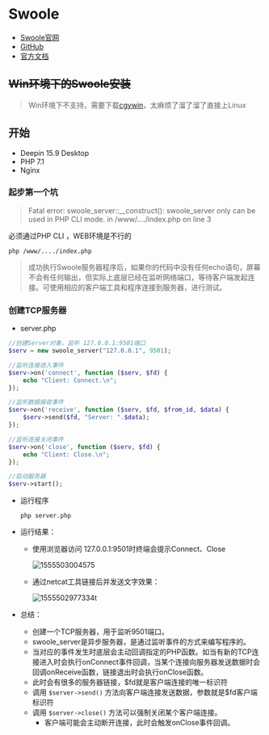 #	Swoole

* [Swoole官网](https://www.swoole.com/)
* [GitHub](https://github.com/swoole/swoole-src)
* [官方文档](https://wiki.swoole.com/)

## ~~Win环境下的Swoole安装~~

> Win环境下不支持，需要下载[cgywin](https://www.cnblogs.com/itsuibi/p/8995137.html)，太麻烦了溜了溜了直接上Linux

## 	开始

- Deepin 15.9 Desktop
- PHP 7.1
- Nginx

### 起步第一个坑

  > Fatal error: swoole_server::__construct(): swoole_server only can be used in PHP CLI mode. in /www/..../index.php on line 3

  必须通过PHP CLI ，WEB环境是不行的

  ```shell
  php /www/..../index.php
  ```

> 成功执行Swoole服务器程序后，如果你的代码中没有任何echo语句，屏幕不会有任何输出，但实际上底层已经在监听网络端口，等待客户端发起连接。可使用相应的客户端工具和程序连接到服务器，进行测试。

###	创建TCP服务器

* server.php

```php
//创建Server对象，监听 127.0.0.1:9501端口
$serv = new swoole_server("127.0.0.1", 9501); 

//监听连接进入事件
$serv->on('connect', function ($serv, $fd) {  
    echo "Client: Connect.\n";
});

//监听数据接收事件
$serv->on('receive', function ($serv, $fd, $from_id, $data) {
    $serv->send($fd, "Server: ".$data);
});

//监听连接关闭事件
$serv->on('close', function ($serv, $fd) {
    echo "Client: Close.\n";
});

//启动服务器
$serv->start(); 

```

* 运行程序

  ```shell
  php server.php	
  ```

* 运行结果：

  * 使用浏览器访问 127.0.0.1:9501时终端会提示Connect、Close

    ![1555503004575](/tmp/1555503004575.png)

  * 通过netcat工具链接后并发送文字效果：

    ![1555502977334](/tmp/1555502977334.png)t



* 总结：

  * 创建一个TCP服务器，用于监听9501端口。
  * swoole_server是异步服务器，是通过监听事件的方式来编写程序的。
  * 当对应的事件发生时底层会主动回调指定的PHP函数。如当有新的TCP连接进入时会执行onConnect事件回调，当某个连接向服务器发送数据时会回调onReceive函数，链接退出时会执行onClose函数。
  * 此时会有很多的服务器链接，$fd就是客户端连接的唯一标识符
  * 调用 `$server->send()` 方法向客户端连接发送数据，参数就是$fd客户端标识符
  * 调用 `$server->close()` 方法可以强制关闭某个客户端连接。
    * 客户端可能会主动断开连接，此时会触发onClose事件回调。
       

   

   

   

   

   

   